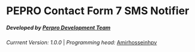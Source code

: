 **PEPRO Contact Form 7 SMS Notifier**
=====================================

##### **Developed by** [Perpro Development Team](https://pepro.dev/)

*Currrent Version: 1.0.0* \| *Programming head:*
[Amirhosseinhpv](https://hpv.im/)
